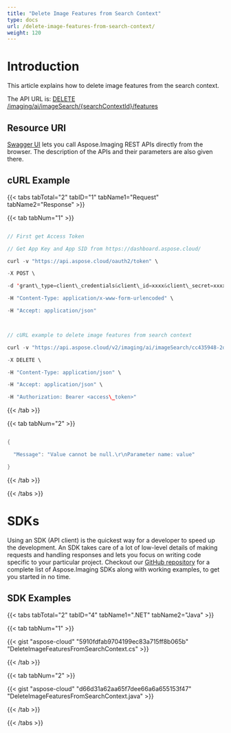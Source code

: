 ```yaml
---
title: "Delete Image Features from Search Context"
type: docs
url: /delete-image-features-from-search-context/
weight: 120
---
```


# **Introduction**
This article explains how to delete image features from the search context.

The API URL is: [DELETE /imaging/ai/imageSearch/{searchContextId}/features](https://apireference.aspose.cloud/imaging/#/SearchContextFeatures/DeleteImageFeatures)
## **Resource URI**
[Swagger UI](https://apireference.aspose.cloud/imaging/#/SearchContextFeatures/DeleteImageFeatures) lets you call Aspose.Imaging REST APIs directly from the browser. The description of the APIs and their parameters are also given there.
## **cURL Example**
{{< tabs tabTotal="2" tabID="1" tabName1="Request" tabName2="Response" >}}

{{< tab tabNum="1" >}}

```java

// First get Access Token

// Get App Key and App SID from https://dashboard.aspose.cloud/

curl -v "https://api.aspose.cloud/oauth2/token" \

-X POST \

-d 'grant\_type=client\_credentials&client\_id=xxxx&client\_secret=xxxx' \

-H "Content-Type: application/x-www-form-urlencoded" \

-H "Accept: application/json"



// cURL example to delete image features from search context

curl -v "https://api.aspose.cloud/v2/imaging/ai/imageSearch/cc435948-2dc3-4269-9299-052baa314d72/features?imageId=WaterMark.bmp" \

-X DELETE \

-H "Content-Type: application/json" \

-H "Accept: application/json" \

-H "Authorization: Bearer <access\_token>"

```

{{< /tab >}}

{{< tab tabNum="2" >}}

```java

{

  "Message": "Value cannot be null.\r\nParameter name: value"

}

```

{{< /tab >}}

{{< /tabs >}}
# **SDKs**
Using an SDK (API client) is the quickest way for a developer to speed up the development. An SDK takes care of a lot of low-level details of making requests and handling responses and lets you focus on writing code specific to your particular project. Checkout our [GitHub repository](https://github.com/aspose-imaging-cloud) for a complete list of Aspose.Imaging SDKs along with working examples, to get you started in no time.
## **SDK Examples**
{{< tabs tabTotal="2" tabID="4" tabName1=".NET" tabName2="Java" >}}

{{< tab tabNum="1" >}}

{{< gist "aspose-cloud" "5910fdfab9704199ec83a715ff8b065b" "DeleteImageFeaturesFromSearchContext.cs" >}}

{{< /tab >}}

{{< tab tabNum="2" >}}

{{< gist "aspose-cloud" "d66d31a62aa65f7dee66a6a655153f47" "DeleteImageFeaturesFromSearchContext.java" >}}

{{< /tab >}}

{{< /tabs >}}

